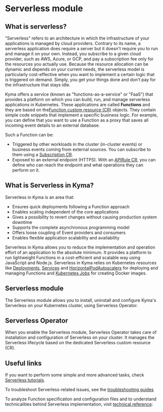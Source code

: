 # Serverless module

## What is serverless?

"Serverless" refers to an architecture in which the infrastructure of your applications is managed by cloud providers. Contrary to its name, a serverless application does require a server but it doesn't require you to run and manage it on your own. Instead, you subscribe to a given cloud provider, such as AWS, Azure, or GCP, and pay a subscription fee only for the resources you actually use. Because the resource allocation can be dynamic and depends on your current needs, the serverless model is particularly cost-effective when you want to implement a certain logic that is triggered on demand. Simply, you get your things done and don't pay for the infrastructure that stays idle.

Kyma offers a service (known as "functions-as-a-service" or "FaaS") that provides a platform on which you can build, run, and manage serverless applications in Kubernetes. These applications are called **Functions** and they are based on the[Function custom resource (CR)](/docs/user/06-10-function.md) objects. They contain simple code snippets that implement a specific business logic. For example, you can define that you want to use a Function as a proxy that saves all incoming event details to an external database.

Such a Function can be:

- Triggered by other workloads in the cluster (in-cluster events) or business events coming from external sources. You can subscribe to them using a [Subscription CR](https://github.com/kyma-project/kyma/blob/main/docs/05-technical-reference/00-custom-resources/evnt-01-subscription.md).
- Exposed to an external endpoint (HTTPS). With an [APIRule CR](https://github.com/kyma-project/kyma/blob/main/docs/05-technical-reference/00-custom-resources/apix-01-apirule.md), you can define who can reach the endpoint and what operations they can perform on it.

## What is Serverless in Kyma?

Serverless in Kyma is an area that:

- Ensures quick deployments following a Function approach
- Enables scaling independent of the core applications
- Gives a possibility to revert changes without causing production system downtime
- Supports the complete asynchronous programming model
- Offers loose coupling of Event providers and consumers
- Enables flexible application scalability and availability

Serverless in Kyma allows you to reduce the implementation and operation effort of an application to the absolute minimum. It provides a platform to run lightweight Functions in a cost-efficient and scalable way using JavaScript and Node.js. Serverless in Kyma relies on Kubernetes resources like [Deployments](https://kubernetes.io/docs/concepts/workloads/controllers/deployment/), [Services](https://kubernetes.io/docs/concepts/services-networking/service/) and [HorizontalPodAutoscalers](https://kubernetes.io/docs/tasks/run-application/horizontal-pod-autoscale/) for deploying and managing Functions and [Kubernetes Jobs](https://kubernetes.io/docs/concepts/workloads/controllers/jobs-run-to-completion/) for creating Docker images.

## Serverless module

The Serverless module allows you to install, uninstall and configure Kyma's Serverless on your Kubernetes cluster, using Serverless Operator.

## Serverless Operator

When you enable the Serverless module, Serverless Operator takes care of installation and configuration of Serverless on your cluster. It manages the Serverless lifecycle based on the dedicated Serverless custom resource (CR).

## Useful links

If you want to perform some simple and more advanced tasks, check [Serverless tutorials](/docs/user/00-01-tutorials.md).

To troubleshoot Serverless-related issues, see the [troubleshooting guides](/docs/user/00-03-troubleshooting-guides.md)

To analyze Function specification and configuration files and to understand technicalities behind Serverless implementation, visit [technical reference](/docs/user/00-02-technical-reference.md):